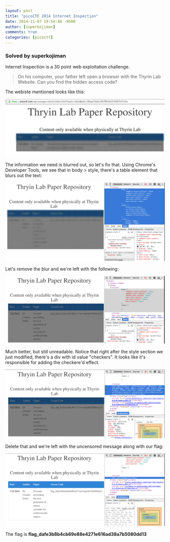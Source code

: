 ```yaml
---
layout: post
title: "picoCTF 2014 Internet Inspection"
date: 2014-11-07 19:54:48 -0500
author: [superkojiman]
comments: true
categories: [picoctf]
---
```


### Solved by superkojiman

Internet Inspection is a 30 point web exploitation challenge. 

> On his computer, your father left open a browser with the Thyrin Lab Website. Can you find the hidden access code?

The webiste mentioned looks like this:

![](/images/2014/pico/internet_inspection/01.png)

The information we need is blurred out, so let's fix that. Using Chrome's Developer Tools, we see that in body > style, there's a table element that blurs out the text:

![](/images/2014/pico/internet_inspection/02.png)

Let's remove the blur and we're left with the following:

![](/images/2014/pico/internet_inspection/03.png)

Much better, but still unreadable. Notice that right after the style section we just modified, there's a div with id value "checkers". It looks like it's responsible for adding the checkere'd effect. 

![](/images/2014/pico/internet_inspection/04.png)

Delete that and we're left with the uncensored message along with our flag:

![](/images/2014/pico/internet_inspection/05.png)

The flag is **flag_dafe3b8b4cb69e88e4271e616ad38a7b5080dd13** 
